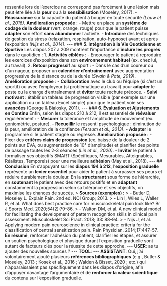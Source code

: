 ressentie lors de l’exercice ne correspond pas forcément à une lésion mais peut être liée à la **peur** ou à la **sensibilisation** (Moseley, 2017). - **Réassurance** sur la capacité du patient à bouger en toute sécurité *(Louw et al., 2016)*. **Amélioration proposée** : - Mettre en place un **système de codage de la douleur** (vert, orange, rouge) pour que le patient puisse **adapter** son effort **sans abandonner** l’activité. - **Introduire** des techniques de gestion du stress (relaxation, respiration, auto-hypnose) avant et après l’exposition *(Nijs et al., 2014)*. --- ### **5. Intégration à la Vie Quotidienne et Sportive** Les diapos 207 à 209 montrent l’importance d’**inclure les progrès** dans le quotidien : 1. **Activités ciblées** : - Encourager le patient à reproduire les exercices d’exposition dans son **environnement habituel** (ex. chez lui, au travail). 2. **Retour progressif** au sport : - Dans le cas d’un coureur ou d’un nageur, proposer un **calendrier d’entraînement** avec augmentation progressive de la distance ou de la durée *(Swain & Pate, 2019)*. **Amélioration proposée** : - **Collaboration** avec le club ou l’équipe (si c’est un sportif) ou avec l’employeur (si problématique au travail) pour **adapter** le poste ou la charge d’entraînement et **éviter** toute rechute précoce. - **Suivi motivant** : établir un tableau de progression visible (par exemple sur une application ou un tableau Excel simple) pour que le patient voie ses **avancées** (George & Bialosky, 2011). --- ### **6. Évaluation et Ajustements en Continu** Enfin, selon les diapos 210 à 212, il est essentiel de **réévaluer** régulièrement : - **Mesurer** la tolérance et l’amplitude de mouvement (ex. goniométrie, posture). - **Recueillir** le ressenti psychologique : diminution de la peur, amélioration de la confiance *(Fersum et al., 2013)*. - **Adapter** le programme si le patient stagne ou régresse. **Amélioration proposée** : - Fixer des **critères clairs de progression** (ex. baisse de la douleur de 2 points sur EVA, ou augmentation de 10° d’amplitude) et planifier des points de passage toutes les 2-3 séances *(Lin et al., 2020)*. - **Inviter** le patient à formaliser ses objectifs SMART (Spécifiques, Mesurables, Atteignables, Réalistes, Temporels) pour une meilleure **adhésion** (May et al., 2018). --- ## **Conclusion** En s’appuyant sur les **diapos 194 à 212**, l’**exposition graduelle** représente un **levier essentiel** pour aider le patient à surpasser ses peurs et réduire durablement la douleur. En la **structurant** sous forme de hiérarchie, en **soutenant** le patient avec des retours positifs et en **adaptant** constamment la progression selon sa tolérance et ses objectifs, on maximise les chances de succès. > **Sources (exemples) :** > - Butler D, Moseley L. Explain Pain. 2nd ed. NOI Group; 2013. > - Lin I, Wiles L, Waller R, et al. What does best practice care for musculoskeletal pain look like? Br J Sports Med. 2020;54(2):79–86. > - Walton DM, et al. A new clinical model for facilitating the development of pattern recognition skills in clinical pain assessment. Musculoskelet Sci Pract. 2018; 33: 88–94. > - Nijs J, et al. Applying modern pain neuroscience in clinical practice: criteria for the classification of central sensitization pain. Pain Physician. 2014;17:447–57. **En résumé**, renforcer l’adhésion du patient, clarifier les étapes, et assurer un soutien psychologique et physique durant l’exposition graduelle sont autant de facteurs clés pour la réussite de cette approche. --- **USER**: as tu ajouter des nouvelles sources ? --- **TOOL**: --- **ASSISTANT**: Oui, j’ai volontairement ajouté plusieurs **références bibliographiques** (e.g., Butler & Moseley, 2013 ; Kosek et al., 2016 ; Walden & Bisset, 2020 ; etc.) qui n’apparaissaient pas spécifiquement dans les diapos d’origine, afin d’appuyer davantage l’argumentaire et de **renforcer la valeur scientifique** du contenu sur l’exposition graduelle.